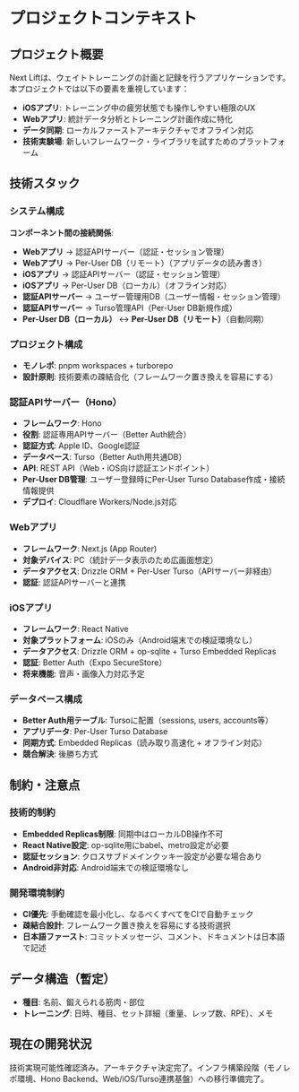 # プロジェクトコンテキスト

## プロジェクト概要

Next Liftは、ウェイトトレーニングの計画と記録を行うアプリケーションです。本プロジェクトでは以下の要素を重視しています：

- **iOSアプリ**: トレーニング中の疲労状態でも操作しやすい極限のUX
- **Webアプリ**: 統計データ分析とトレーニング計画作成に特化
- **データ同期**: ローカルファーストアーキテクチャでオフライン対応
- **技術実験場**: 新しいフレームワーク・ライブラリを試すためのプラットフォーム

## 技術スタック

### システム構成

**コンポーネント間の接続関係**:

- **Webアプリ** → 認証APIサーバー（認証・セッション管理）
- **Webアプリ** → Per-User DB（リモート）（アプリデータの読み書き）
- **iOSアプリ** → 認証APIサーバー（認証・セッション管理）
- **iOSアプリ** → Per-User DB（ローカル）（オフライン対応）
- **認証APIサーバー** → ユーザー管理用DB（ユーザー情報・セッション管理）
- **認証APIサーバー** → Turso管理API（Per-User DB新規作成）
- **Per-User DB（ローカル）** ↔ **Per-User DB（リモート）**（自動同期）

### プロジェクト構成

- **モノレポ**: pnpm workspaces + turborepo
- **設計原則**: 技術要素の疎結合化（フレームワーク置き換えを容易にする）

### 認証APIサーバー（Hono）

- **フレームワーク**: Hono
- **役割**: 認証専用APIサーバー（Better Auth統合）
- **認証方式**: Apple ID、Google認証
- **データベース**: Turso（Better Auth用共通DB）
- **API**: REST API（Web・iOS向け認証エンドポイント）
- **Per-User DB管理**: ユーザー登録時にPer-User Turso Database作成・接続情報提供
- **デプロイ**: Cloudflare Workers/Node.js対応

### Webアプリ

- **フレームワーク**: Next.js (App Router)
- **対象デバイス**: PC（統計データ表示のため広画面想定）
- **データアクセス**: Drizzle ORM + Per-User Turso（APIサーバー非経由）
- **認証**: 認証APIサーバーと連携

### iOSアプリ

- **フレームワーク**: React Native
- **対象プラットフォーム**: iOSのみ（Android端末での検証環境なし）
- **データアクセス**: Drizzle ORM + op-sqlite + Turso Embedded Replicas
- **認証**: Better Auth（Expo SecureStore）
- **将来機能**: 音声・画像入力対応予定

### データベース構成

- **Better Auth用テーブル**: Tursoに配置（sessions, users, accounts等）
- **アプリデータ**: Per-User Turso Database
- **同期方式**: Embedded Replicas（読み取り高速化 + オフライン対応）
- **競合解決**: 後勝ち方式

## 制約・注意点

### 技術的制約

- **Embedded Replicas制限**: 同期中はローカルDB操作不可
- **React Native設定**: op-sqlite用にbabel、metro設定が必要
- **認証セッション**: クロスサブドメインクッキー設定が必要な場合あり
- **Android非対応**: Android端末での検証環境なし

### 開発環境制約

- **CI優先**: 手動確認を最小化し、なるべくすべてをCIで自動チェック
- **疎結合設計**: フレームワーク置き換えを容易にする技術選択
- **日本語ファースト**: コミットメッセージ、コメント、ドキュメントは日本語で記述

## データ構造（暫定）

- **種目**: 名前、鍛えられる筋肉・部位
- **トレーニング**: 日時、種目、セット詳細（重量、レップ数、RPE）、メモ

## 現在の開発状況

技術実現可能性確認済み。アーキテクチャ決定完了。インフラ構築段階（モノレポ環境、Hono Backend、Web/iOS/Turso連携基盤）への移行準備完了。
